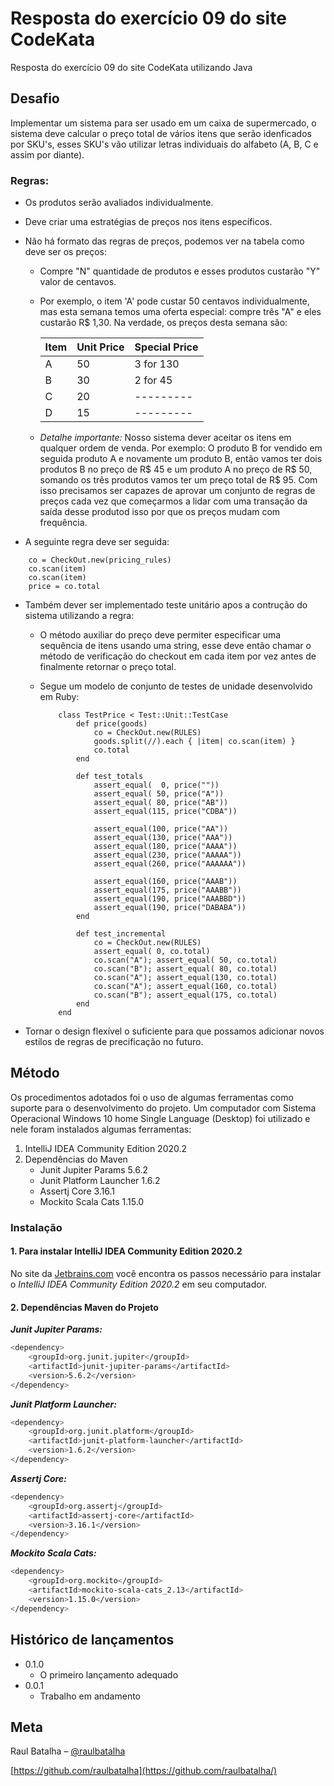 # Resposta do exercício 09 do site CodeKata

Resposta do exercício 09 do site CodeKata utilizando Java

## Desafio

Implementar um sistema para ser usado em um caixa de supermercado, o sistema deve calcular o preço total de vários itens que serão idenficados por SKU's, esses SKU's vão utilizar letras individuais do alfabeto (A, B, C e assim por diante).

### Regras:

- Os produtos serão avaliados individualmente.
- Deve criar uma estratégias de preços nos itens específicos.
- Não há formato das regras de preços, podemos ver na tabela como deve ser os preços:
    - Compre "N" quantidade de produtos e esses produtos custarão "Y" valor de centavos. 
    - Por exemplo, o item 'A' pode custar 50 centavos individualmente, mas esta semana temos uma oferta especial: compre três "A" e eles custarão R$ 1,30. Na verdade, os preços desta semana são:

        | Item | Unit Price | Special Price |
        |------|------------|---------------|
        | A    | 50         |   3 for 130   |
        | B    | 30         |   2 for 45    |
        | C    | 20         |   ---------   |
        | D    | 15         |   ---------   |
    
    - *Detalhe importante:* Nosso sistema dever aceitar os itens em qualquer ordem de venda. Por exemplo: O produto B for vendido em seguida produto A e novamente um produto B, então vamos ter dois produtos B no preço de R$ 45 e um produto A no preço de R$ 50, somando os três produtos vamos ter um preço total de R$ 95. Com isso precisamos ser capazes de aprovar um conjunto de regras de preços cada vez que começarmos a lidar com uma transação da saída desse produtod isso por que os preços mudam com frequência.

- A seguinte regra deve ser seguida:
```
	co = CheckOut.new(pricing_rules)
	co.scan(item)
	co.scan(item)
	price = co.total
```	 

- Também dever ser implementado teste unitário apos a contrução do sistema utilizando a regra: 
    - O método auxiliar do preço deve permiter especificar uma sequência de itens usando uma string, esse deve então chamar o método de verificação do checkout em cada item por vez antes de finalmente retornar o preço total.

    - Segue um modelo de conjunto de testes de unidade desenvolvido em Ruby:
        ```
            class TestPrice < Test::Unit::TestCase
                def price(goods)
                    co = CheckOut.new(RULES)
                    goods.split(//).each { |item| co.scan(item) }
                    co.total 
                end

                def test_totals
                    assert_equal(  0, price(""))
                    assert_equal( 50, price("A"))
                    assert_equal( 80, price("AB"))
                    assert_equal(115, price("CDBA"))
                    
                    assert_equal(100, price("AA"))
                    assert_equal(130, price("AAA"))
                    assert_equal(180, price("AAAA"))
                    assert_equal(230, price("AAAAA"))
                    assert_equal(260, price("AAAAAA"))
                    
                    assert_equal(160, price("AAAB"))
                    assert_equal(175, price("AAABB"))
                    assert_equal(190, price("AAABBD"))
                    assert_equal(190, price("DABABA"))
                end

                def test_incremental
                    co = CheckOut.new(RULES)
                    assert_equal( 0, co.total)
                    co.scan("A"); assert_equal( 50, co.total)
                    co.scan("B"); assert_equal( 80, co.total)
                    co.scan("A"); assert_equal(130, co.total)
                    co.scan("A"); assert_equal(160, co.total)
                    co.scan("B"); assert_equal(175, co.total)
                end 
            end
        ```
- Tornar o design flexível o suficiente para que possamos adicionar novos estilos de regras de precificação no futuro.


## Método

Os procedimentos adotados foi o uso de algumas ferramentas como suporte para o desenvolvimento do projeto. Um computador com Sistema Operacional Windows 10 home Single Language (Desktop) foi utilizado e nele foram instalados algumas ferramentas:


1. IntelliJ IDEA Community Edition 2020.2
2. Dependências do Maven
    - Junit Jupiter Params 5.6.2
    - Junit Platform Launcher 1.6.2
    - Assertj Core 3.16.1
    - Mockito Scala Cats 1.15.0

### Instalação

#### 1. Para instalar IntelliJ IDEA Community Edition 2020.2
No site da [Jetbrains.com](https://confluence.jetbrains.com/pages/viewpage.action?pageId=54920165) você encontra os passos necessário para instalar o _IntelliJ IDEA Community Edition 2020.2_ em seu computador.

#### 2. Dependências Maven do Projeto
**_Junit Jupiter Params:_**

```sh
<dependency>
    <groupId>org.junit.jupiter</groupId>
    <artifactId>junit-jupiter-params</artifactId>
    <version>5.6.2</version>
</dependency>
```

**_Junit Platform Launcher:_**
```sh
<dependency>
    <groupId>org.junit.platform</groupId>
    <artifactId>junit-platform-launcher</artifactId>
    <version>1.6.2</version>
</dependency>
```

**_Assertj Core:_**
```sh
<dependency>
    <groupId>org.assertj</groupId>
    <artifactId>assertj-core</artifactId>
    <version>3.16.1</version>
</dependency>
```

**_Mockito Scala Cats:_**
```sh
<dependency>
    <groupId>org.mockito</groupId>
    <artifactId>mockito-scala-cats_2.13</artifactId>
    <version>1.15.0</version>
</dependency>
```        
 
## Histórico de lançamentos

* 0.1.0
    * O primeiro lançamento adequado
* 0.0.1
    * Trabalho em andamento

## Meta

Raul Batalha – [@raulbatalha ](https://twitter.com/raulbatalha)

[https://github.com/raulbatalha](https://github.com/raulbatalha/)